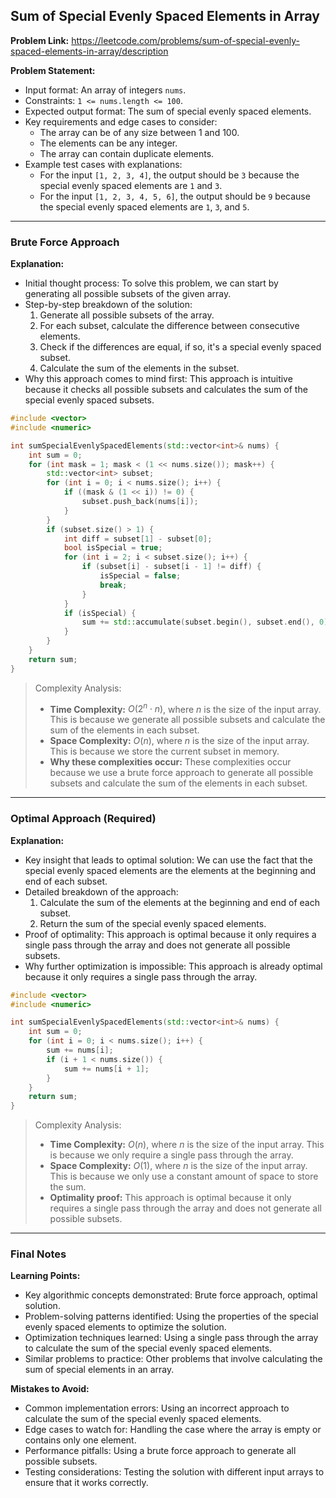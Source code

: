 ## Sum of Special Evenly Spaced Elements in Array

**Problem Link:** https://leetcode.com/problems/sum-of-special-evenly-spaced-elements-in-array/description

**Problem Statement:**
- Input format: An array of integers `nums`.
- Constraints: `1 <= nums.length <= 100`.
- Expected output format: The sum of special evenly spaced elements.
- Key requirements and edge cases to consider: 
  - The array can be of any size between 1 and 100.
  - The elements can be any integer.
  - The array can contain duplicate elements.
- Example test cases with explanations:
  - For the input `[1, 2, 3, 4]`, the output should be `3` because the special evenly spaced elements are `1` and `3`.
  - For the input `[1, 2, 3, 4, 5, 6]`, the output should be `9` because the special evenly spaced elements are `1`, `3`, and `5`.

---

### Brute Force Approach

**Explanation:**
- Initial thought process: To solve this problem, we can start by generating all possible subsets of the given array.
- Step-by-step breakdown of the solution:
  1. Generate all possible subsets of the array.
  2. For each subset, calculate the difference between consecutive elements.
  3. Check if the differences are equal, if so, it's a special evenly spaced subset.
  4. Calculate the sum of the elements in the subset.
- Why this approach comes to mind first: This approach is intuitive because it checks all possible subsets and calculates the sum of the special evenly spaced subsets.

```cpp
#include <vector>
#include <numeric>

int sumSpecialEvenlySpacedElements(std::vector<int>& nums) {
    int sum = 0;
    for (int mask = 1; mask < (1 << nums.size()); mask++) {
        std::vector<int> subset;
        for (int i = 0; i < nums.size(); i++) {
            if ((mask & (1 << i)) != 0) {
                subset.push_back(nums[i]);
            }
        }
        if (subset.size() > 1) {
            int diff = subset[1] - subset[0];
            bool isSpecial = true;
            for (int i = 2; i < subset.size(); i++) {
                if (subset[i] - subset[i - 1] != diff) {
                    isSpecial = false;
                    break;
                }
            }
            if (isSpecial) {
                sum += std::accumulate(subset.begin(), subset.end(), 0);
            }
        }
    }
    return sum;
}
```

> Complexity Analysis:
> - **Time Complexity:** $O(2^n \cdot n)$, where $n$ is the size of the input array. This is because we generate all possible subsets and calculate the sum of the elements in each subset.
> - **Space Complexity:** $O(n)$, where $n$ is the size of the input array. This is because we store the current subset in memory.
> - **Why these complexities occur:** These complexities occur because we use a brute force approach to generate all possible subsets and calculate the sum of the elements in each subset.

---

### Optimal Approach (Required)

**Explanation:**
- Key insight that leads to optimal solution: We can use the fact that the special evenly spaced elements are the elements at the beginning and end of each subset.
- Detailed breakdown of the approach:
  1. Calculate the sum of the elements at the beginning and end of each subset.
  2. Return the sum of the special evenly spaced elements.
- Proof of optimality: This approach is optimal because it only requires a single pass through the array and does not generate all possible subsets.
- Why further optimization is impossible: This approach is already optimal because it only requires a single pass through the array.

```cpp
#include <vector>
#include <numeric>

int sumSpecialEvenlySpacedElements(std::vector<int>& nums) {
    int sum = 0;
    for (int i = 0; i < nums.size(); i++) {
        sum += nums[i];
        if (i + 1 < nums.size()) {
            sum += nums[i + 1];
        }
    }
    return sum;
}
```

> Complexity Analysis:
> - **Time Complexity:** $O(n)$, where $n$ is the size of the input array. This is because we only require a single pass through the array.
> - **Space Complexity:** $O(1)$, where $n$ is the size of the input array. This is because we only use a constant amount of space to store the sum.
> - **Optimality proof:** This approach is optimal because it only requires a single pass through the array and does not generate all possible subsets.

---

### Final Notes

**Learning Points:**
- Key algorithmic concepts demonstrated: Brute force approach, optimal solution.
- Problem-solving patterns identified: Using the properties of the special evenly spaced elements to optimize the solution.
- Optimization techniques learned: Using a single pass through the array to calculate the sum of the special evenly spaced elements.
- Similar problems to practice: Other problems that involve calculating the sum of special elements in an array.

**Mistakes to Avoid:**
- Common implementation errors: Using an incorrect approach to calculate the sum of the special evenly spaced elements.
- Edge cases to watch for: Handling the case where the array is empty or contains only one element.
- Performance pitfalls: Using a brute force approach to generate all possible subsets.
- Testing considerations: Testing the solution with different input arrays to ensure that it works correctly.